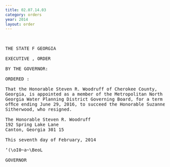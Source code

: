 ```yaml
---
title: 02.07.14.03
category: orders
year: 2014
layout: order
---
```


<pre>  

THE STATE F GEORGIA

EXECUTIVE , ORDER

BY THE GOVERNOR:

ORDERED :

That the Honorable Steven R. Woodruff of Cherokee County,
Georgia, is appointed as a member of the Metropolitan North
Georgia Water Planning District Governing Board, for a term of
ofﬁce ending June 29, 2016, to succeed the Honorable Suzanne
Sitherwood, who resigned.

The Honorable Steven R. Woodruff
192 Spring Lake Lane
Canton, Georgia 301 15

This seventh day of February, 2014

‘(\oI0~a~\BeoL

GOVERNOR

</pre>
